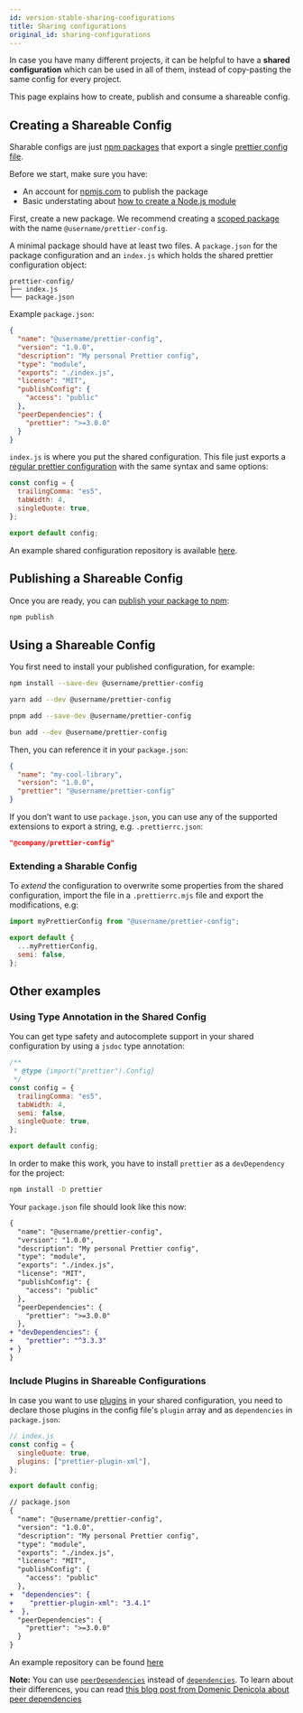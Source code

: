 ```yaml
---
id: version-stable-sharing-configurations
title: Sharing configurations
original_id: sharing-configurations
---
```


In case you have many different projects, it can be helpful to have a **shared configuration** which can be used in all of them, instead of copy-pasting the same config for every project.

This page explains how to create, publish and consume a shareable config.

## Creating a Shareable Config

Sharable configs are just [npm packages](https://docs.npmjs.com/about-packages-and-modules#about-packages) that export a single [prettier config file](./configuration.md).

Before we start, make sure you have:

- An account for [npmjs.com](https://www.npmjs.com/) to publish the package
- Basic understating about [how to create a Node.js module](https://docs.npmjs.com/creating-node-js-modules)

First, create a new package. We recommend creating a [scoped package](https://docs.npmjs.com/cli/v10/using-npm/scope) with the name `@username/prettier-config`.

A minimal package should have at least two files. A `package.json` for the package configuration and an `index.js` which holds the shared prettier configuration object:

```text
prettier-config/
├── index.js
└── package.json
```

Example `package.json`:

```json
{
  "name": "@username/prettier-config",
  "version": "1.0.0",
  "description": "My personal Prettier config",
  "type": "module",
  "exports": "./index.js",
  "license": "MIT",
  "publishConfig": {
    "access": "public"
  },
  "peerDependencies": {
    "prettier": ">=3.0.0"
  }
}
```

`index.js` is where you put the shared configuration. This file just exports a [regular prettier configuration](./configuration.md) with the same syntax and same options:

```js
const config = {
  trailingComma: "es5",
  tabWidth: 4,
  singleQuote: true,
};

export default config;
```

An example shared configuration repository is available [here](https://github.com/azz/prettier-config).

## Publishing a Shareable Config

Once you are ready, you can [publish your package to npm](https://docs.npmjs.com/creating-and-publishing-scoped-public-packages#publishing-scoped-public-packages):

```bash
npm publish
```

## Using a Shareable Config

You first need to install your published configuration, for example:

<!--DOCUSAURUS_CODE_TABS-->
<!--npm-->

```bash
npm install --save-dev @username/prettier-config
```

<!--yarn-->

```bash
yarn add --dev @username/prettier-config
```

<!--pnpm-->

```bash
pnpm add --save-dev @username/prettier-config
```

<!--bun-->

```bash
bun add --dev @username/prettier-config
```

<!--END_DOCUSAURUS_CODE_TABS-->

Then, you can reference it in your `package.json`:

```json
{
  "name": "my-cool-library",
  "version": "1.0.0",
  "prettier": "@username/prettier-config"
}
```

If you don’t want to use `package.json`, you can use any of the supported extensions to export a string, e.g. `.prettierrc.json`:

```json
"@company/prettier-config"
```

### Extending a Sharable Config

To _extend_ the configuration to overwrite some properties from the shared configuration, import the file in a `.prettierrc.mjs` file and export the modifications, e.g:

```js
import myPrettierConfig from "@username/prettier-config";

export default {
  ...myPrettierConfig,
  semi: false,
};
```

## Other examples

### Using Type Annotation in the Shared Config

You can get type safety and autocomplete support in your shared configuration by using a `jsdoc` type annotation:

```js
/**
 * @type {import("prettier").Config}
 */
const config = {
  trailingComma: "es5",
  tabWidth: 4,
  semi: false,
  singleQuote: true,
};

export default config;
```

In order to make this work, you have to install `prettier` as a `devDependency` for the project:

```bash
npm install -D prettier
```

Your `package.json` file should look like this now:

```diff
{
  "name": "@username/prettier-config",
  "version": "1.0.0",
  "description": "My personal Prettier config",
  "type": "module",
  "exports": "./index.js",
  "license": "MIT",
  "publishConfig": {
    "access": "public"
  },
  "peerDependencies": {
    "prettier": ">=3.0.0"
  },
+ "devDependencies": {
+   "prettier": "^3.3.3"
+ }
}
```

### Include Plugins in Shareable Configurations

In case you want to use [plugins](./plugins.md) in your shared configuration, you need to declare those plugins in the config file's `plugin` array and as `dependencies` in `package.json`:

```js
// index.js
const config = {
  singleQuote: true,
  plugins: ["prettier-plugin-xml"],
};

export default config;
```

```diff
// package.json
{
  "name": "@username/prettier-config",
  "version": "1.0.0",
  "description": "My personal Prettier config",
  "type": "module",
  "exports": "./index.js",
  "license": "MIT",
  "publishConfig": {
    "access": "public"
  },
+  "dependencies": {
+    "prettier-plugin-xml": "3.4.1"
+  },
  "peerDependencies": {
    "prettier": ">=3.0.0"
  }
}
```

An example repository can be found [here](https://github.com/kachkaev/routine-npm-packages/tree/bc3e658f88c0b41beb118c7a1b9b91ec647f8478/packages/prettier-config)

**Note:** You can use [`peerDependencies`](https://docs.npmjs.com/cli/v10/configuring-npm/package-json#peerdependencies) instead of [`dependencies`](https://docs.npmjs.com/cli/v10/configuring-npm/package-json#dependencies). To learn about their differences, you can read [this blog post from Domenic Denicola about peer dependencies](https://nodejs.org/en/blog/npm/peer-dependencies)
